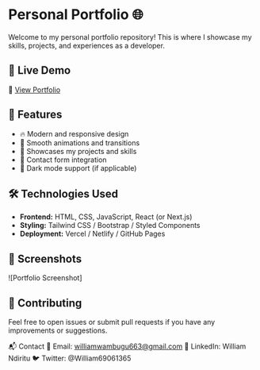 # Personal Portfolio 🌐

Welcome to my personal portfolio repository! This is where I showcase my skills, projects, and experiences as a developer.

## 🚀 Live Demo
🔗 [View Portfolio](https://thewilliams254.github.io/Personal-Portfolio/)

## 📌 Features
- 🔥 Modern and responsive design
- 🎨 Smooth animations and transitions
- 📂 Showcases my projects and skills
- 📧 Contact form integration
- 🌙 Dark mode support (if applicable)

## 🛠️ Technologies Used
- **Frontend:** HTML, CSS, JavaScript, React (or Next.js)
- **Styling:** Tailwind CSS / Bootstrap / Styled Components
- **Deployment:** Vercel / Netlify / GitHub Pages

## 📸 Screenshots
![Portfolio Screenshot]

## 🤝 Contributing
Feel free to open issues or submit pull requests if you have any improvements or suggestions.

📬 Contact
📧 Email: williamwambugu663@gmail.com
💼 LinkedIn: William Ndiritu
🐦 Twitter: @William69061365